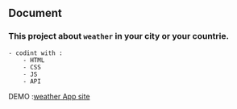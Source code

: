 ## Document

### This project about `weather` in your city or your countrie.

```
- codint with :
    - HTML
    - CSS
    - JS
    - API
```

DEMO :[weather App site ](https://kosar-ahd.github.io/weatherApp/)
